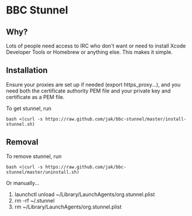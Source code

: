 BBC Stunnel
===========

Why?
----

Lots of people need access to IRC who don't want or need to install Xcode Developer Tools or Homebrew or anything else. This makes it simple.


Installation
------------
Ensure your proxies are set up if needed (export https_proxy...), and you need both the certificate authority PEM file
and your private key and certificate as a PEM file.

To get stunnel, run

    bash <(curl -s https://raw.github.com/jak/bbc-stunnel/master/install-stunnel.sh)


Removal
-------

To remove stunnel, run

    bash <(curl -s https://raw.github.com/jak/bbc-stunnel/master/uninstall.sh)

Or manually...

1. launchctl unload ~/Library/LaunchAgents/org.stunnel.plist
2. rm -rf ~/.stunnel
3. rm ~/Library/LaunchAgents/org.stunnel.plist
